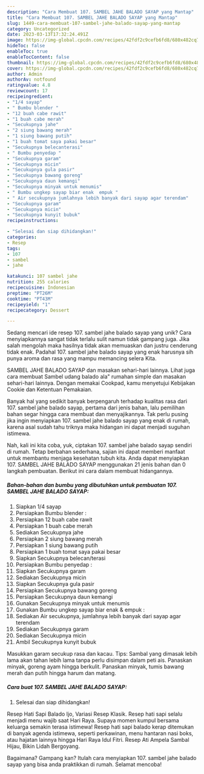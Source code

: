 ```yaml
---
description: "Cara Membuat 107. SAMBEL JAHE BALADO SAYAP yang Mantap"
title: "Cara Membuat 107. SAMBEL JAHE BALADO SAYAP yang Mantap"
slug: 1449-cara-membuat-107-sambel-jahe-balado-sayap-yang-mantap
category: Uncategorized
date: 2023-03-13T17:32:24.491Z
image: https://img-global.cpcdn.com/recipes/42fdf2c9cefb6fd8/680x482cq70/107-sambel-jahe-balado-sayap-foto-resep-utama.jpg
hideToc: false
enableToc: true
enableTocContent: false
thumbnail: https://img-global.cpcdn.com/recipes/42fdf2c9cefb6fd8/680x482cq70/107-sambel-jahe-balado-sayap-foto-resep-utama.jpg
cover: https://img-global.cpcdn.com/recipes/42fdf2c9cefb6fd8/680x482cq70/107-sambel-jahe-balado-sayap-foto-resep-utama.jpg
author: Admin
authorAv: notfound
ratingvalue: 4.8
reviewcount: 17
recipeingredient:
- "1/4 sayap"
- " Bumbu blender "
- "12 buah cabe rawit"
- "1 buah cabe merah"
- "Secukupnya jahe"
- "2 siung bawang merah"
- "1 siung bawang putih"
- "1 buah tomat saya pakai besar"
- "Secukupnya belecanterasi"
- " Bumbu penyedap "
- "Secukupnya garam"
- "Secukupnya micin"
- "Secukupnya gula pasir"
- "Secukupnya bawang goreng"
- "Secukupnya daun kemangi"
- "Secukupnya minyak untuk menumis"
- " Bumbu ungkep sayap biar enak  empuk "
- " Air secukupnya jumlahnya lebih banyak dari sayap agar terendam"
- "Secukupnya garam"
- "Secukupnya micin"
- "Secukupnya kunyit bubuk"
recipeinstructions:

- "Selesai dan siap dihidangkan!"
categories:
- Resep
tags:
- 107
- sambel
- jahe

katakunci: 107 sambel jahe 
nutrition: 255 calories
recipecuisine: Indonesian
preptime: "PT26M"
cooktime: "PT43M"
recipeyield: "1"
recipecategory: Dessert

---
```





Sedang mencari ide resep 107. sambel jahe balado sayap yang unik? Cara menyiapkannya sangat tidak terlalu sulit namun tidak gampang juga. Jika salah mengolah maka hasilnya tidak akan memuaskan dan justru cenderung tidak enak. Padahal 107. sambel jahe balado sayap yang enak harusnya sih punya aroma dan rasa yang mampu memancing selera Kita.





SAMBEL JAHE BALADO SAYAP dan masakan sehari-hari lainnya. Lihat juga cara membuat Sambel udang balado ala&#34; rumahan simple dan masakan sehari-hari lainnya. Dengan memakai Cookpad, kamu menyetujui Kebijakan Cookie dan Ketentuan Pemakaian.

Banyak hal yang sedikit banyak berpengaruh terhadap kualitas rasa dari 107. sambel jahe balado sayap, pertama dari jenis bahan, lalu pemilihan bahan segar hingga cara membuat dan menyajikannya. Tak perlu pusing jika ingin menyiapkan 107. sambel jahe balado sayap yang enak di rumah, karena asal sudah tahu triknya maka hidangan ini dapat menjadi suguhan istimewa.






Nah, kali ini kita coba, yuk, ciptakan 107. sambel jahe balado sayap sendiri di rumah. Tetap berbahan sederhana, sajian ini dapat memberi manfaat untuk membantu menjaga kesehatan tubuh kita. Anda dapat menyiapkan 107. SAMBEL JAHE BALADO SAYAP menggunakan 21 jenis bahan dan 0 langkah pembuatan. Berikut ini cara dalam membuat hidangannya.

<!--inarticleads1-->

##### Bahan-bahan dan bumbu yang dibutuhkan untuk pembuatan 107. SAMBEL JAHE BALADO SAYAP:

1. Siapkan 1/4 sayap
1. Persiapkan  Bumbu blender :
1. Persiapkan 12 buah cabe rawit
1. Persiapkan 1 buah cabe merah
1. Sediakan Secukupnya jahe
1. Persiapkan 2 siung bawang merah
1. Persiapkan 1 siung bawang putih
1. Persiapkan 1 buah tomat saya pakai besar
1. Siapkan Secukupnya belecan/terasi
1. Persiapkan  Bumbu penyedap :
1. Siapkan Secukupnya garam
1. Sediakan Secukupnya micin
1. Siapkan Secukupnya gula pasir
1. Persiapkan Secukupnya bawang goreng
1. Persiapkan Secukupnya daun kemangi
1. Gunakan Secukupnya minyak untuk menumis
1. Gunakan  Bumbu ungkep sayap biar enak &amp; empuk :
1. Sediakan  Air secukupnya, jumlahnya lebih banyak dari sayap agar terendam
1. Sediakan Secukupnya garam
1. Sediakan Secukupnya micin
1. Ambil Secukupnya kunyit bubuk


Masukkan garam secukup rasa dan kacau. Tips: Sambal yang dimasak lebih lama akan tahan lebih lama tanpa perlu disimpan dalam peti ais. Panaskan minyak, goreng ayam hingga berkulit. Panaskan minyak, tumis bawang merah dan putih hingga harum dan matang. 

<!--inarticleads2-->

##### Cara buat 107. SAMBEL JAHE BALADO SAYAP:


1. Selesai dan siap dihidangkan!

Resep Hati Sapi Balado Ijo, Variasi Resep Klasik. Resep hati sapi selalu menjadi menu wajib saat Hari Raya. Supaya momen kumpul bersama keluarga semakin terasa istimewa! Resep hati sapi balado kerap ditemukan di banyak agenda istimewa, seperti perkawinan, menu hantaran nasi boks, atau hajatan lainnya hingga Hari Raya Idul Fitri. Resep Ati Ampela Sambal Hijau, Bikin Lidah Bergoyang. 

Bagaimana? Gampang kan? Itulah cara menyiapkan 107. sambel jahe balado sayap yang bisa anda praktikkan di rumah. Selamat mencoba!
